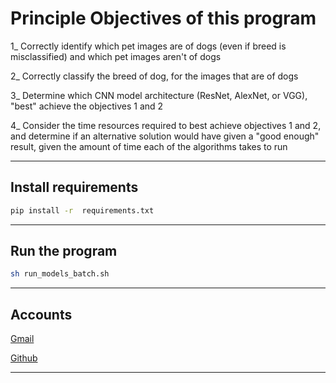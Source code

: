 # Principle Objectives of this program

1_ Correctly identify which pet images are of dogs (even if breed is misclassified) and which pet images aren't of dogs

2_ Correctly classify the breed of dog, for the images that are of dogs

3_ Determine which CNN model architecture (ResNet, AlexNet, or VGG), "best" achieve the objectives 1 and 2

4_ Consider the time resources required to best achieve objectives 1 and 2, and determine if an alternative solution would have given a "good enough" result, given the amount of time each of the algorithms takes to run

-------------------------------------------------------------------------------------

## Install requirements

``` bash
pip install -r  requirements.txt
```

-------------------------------------------------------------------------------------

## Run the program

``` bash
sh run_models_batch.sh
```

-------------------------------------------------------------------------------------

## Accounts

[Gmail](https://muhammedelyamani92@gmail.com/)

[Github](https://github.com/WikiGenius)

-------------------------------------------------------------------------------------

